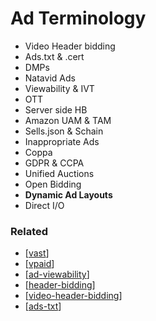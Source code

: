# Ad Terminology

- Video Header bidding
- Ads.txt & .cert
- DMPs
- Natavid Ads
- Viewability & IVT
- OTT
- Server side HB
- Amazon UAM & TAM
- Sells.json & Schain
- Inappropriate Ads
- Coppa
- GDPR & CCPA
- Unified Auctions
- Open Bidding
- **Dynamic Ad Layouts**
- Direct I/O

### Related

- [[vast]]
- [[vpaid]]
- [[ad-viewability]]
- [[header-bidding]]
- [[video-header-bidding]]
- [[ads-txt]]

[//begin]: # "Autogenerated link references for markdown compatibility"
[vast]: ../vast/vast "VAST"
[vpaid]: ../vpaid/vpaid "VPAID"
[ad-viewability]: ../ad-viewability/ad-viewability "Ad Viewability"
[header-bidding]: ../header-bidding/header-bidding "Header Bidding"
[video-header-bidding]: ../header-bidding/video-header-bidding "Video Header Bidding"
[ads-txt]: ../ads-txt/ads-txt "Ads.TXT"
[//end]: # "Autogenerated link references"
